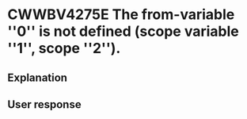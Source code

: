 # CWWBV4275E The from-variable ''0'' is not defined (scope variable ''1'', scope ''2'').

## Explanation

## User response